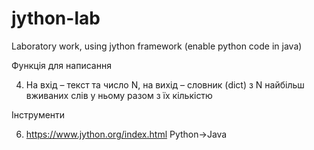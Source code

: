 # jython-lab
Laboratory work, using jython framework (enable python code in java)

Функція для написання


4) На вхід – текст та число N, на вихід – словник (dict) з N найбільш вживаних слів у ньому разом з їх кількістю 
   
Інструменти


6) https://www.jython.org/index.html Python-&gt;Java
